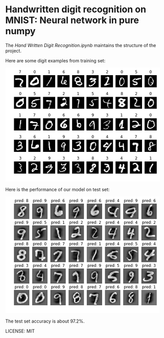 # Handwritten digit recognition on MNIST: Neural network in pure numpy
The *Hand Written Digit Recognition.ipynb* maintains the structure of the project.

Here are some digit examples from training set:

<img src = "img/trsetimg.png">

Here is the performance of our model on test set:

<img src = "img/predimg.png">

The test set accuracy is about 97.2%.

LICENSE: MIT

